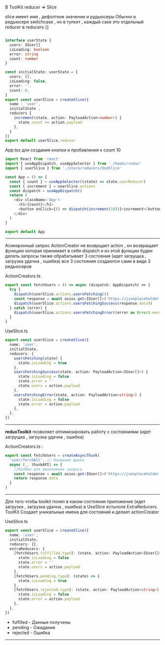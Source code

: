 В ToolKit reducer => Slice

slice имеет имя , дефолтное значение и рудьюсеры
Обычно в редьюсере switchcase , но в тулкит , каждый case это отдельный reducer в reducers {}

```typescript

interface userState {
  users: IUser[]
  isLoading: boolean
  error: string
  count: number
}

const initialState: userState = {
  users: [],
  isLoading: false,
  error: '',
  count: 0,
}
export const userSlice = createSlice({
  name : 'user',
  initialState ,
  reducers {
    increment(state, action: PayloadAction<number>) {
      state.count += action.payload
    },
  }
})
export default userSlice.reducer
```

App.tsx для создания кнопки и пробавления к count 10

```typescript
import React from 'react'
import { useAppDispatch, useAppSelector } from './hooks/redux'
import { userSlice } from './store/reducers/UseSlice'

const App = () => {
  const { count } = useAppSelector((state) => state.userReducer)
  const { increment } = userSlice.actions
  const dispatch = useAppDispatch()
  return (
    <div className='App'>
      <h1>{count}</h1>
      <button onClick={() => dispatch(increment(10))}>increment</button>
    </div>
  )
}

export default App
```

---

Асинхронный запрос
ActionCreator не возврщает action , он возвращает функцию которая принимает в себя dispatch и из этой функции будеи делать запросы
также обрабатывает 3 состояния (идет загрущка , загрузка удачна , ошибка)
все 3 состояния создаются сами в виде 3 редьюсеров

ActionCreators.ts

```typescript
export const fetchUsers = () => async (dispatch: AppDispatch) => {
  try {
    dispatch(userSlice.actions.usersFetching())
    const response = await axios.get<IUser[]>('https://jsonplaceholder.typicode.com/users')
    dispatch(userSlice.actions.usersFetchingSuccess(response.data))
  } catch (error) {
    dispatch(userSlice.actions.usersFetchingError((error as Error).message))
  }
}
```

UseSlice.ts

```typescript
export const userSlice = createSlice({
  name: 'user',
  initialState,
  reducers: {
    usersFetching(state) {
      state.isLoading = true
    },
    usersFetchingSuccess(state, action: PayloadAction<IUser[]>) {
      state.isLoading = false
      state.error = ''
      state.users = action.payload
    },
    usersFetchingError(state, action: PayloadAction<string>) {
      state.isLoading = false
      state.error = action.payload
    },
  },
})
```

---

**reduxToolkit** позволяет оптимизировать работу с состояниями (идет загрущка , загрузка удачна , ошибка)

ActionCreators.ts :

```typescript
export const fetchUsers = createAsyncThunk(
  'user/ferchAll', // Название фанка
  async (_, thunkAPI) => {
    //Колбек для выполнения запроса
    const response = await axios.get<IUser[]>('https://jsonplaceholder.typicode.com/users')
    return response.data
  }
)
```

---

Для того чтобы toolkit понял в каком состоянии приложение (идет загрузка , загрузка удачна , ошибка)
в UseSlice естьполе ExtraReducers. ToolKit Создает уникальные имена для состояний и делает actionCreator

UseSlice.ts

```typescript
export const userSlice = createSlice({
  name: 'user',
  initialState,
  reducers: {},
  extraReducers: {
    [fetchUsers.fulfilled.type]: (state, action: PayloadAction<IUser[]>) => {
      state.isLoading = false
      state.error = ''
      state.users = action.payload
    },
    [fetchUsers.pending.type]: (state) => {
      state.isLoading = true
    },
    [fetchUsers.rejected.type]: (state, action: PayloadAction<string>) => {
      state.isLoading = false
      state.error = action.payload
    },
  },
})
```

- fulfilled - Данные получены
- pending - Ожидание
- rejected - Ошибка

---
